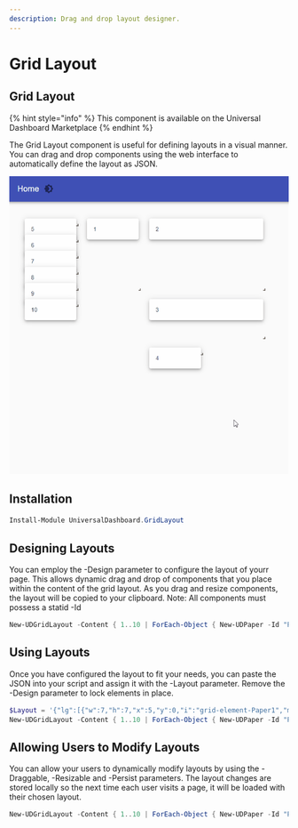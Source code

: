 ```yaml
---
description: Drag and drop layout designer.
---
```


# Grid Layout

## Grid Layout

{% hint style="info" %}
This component is available on the Universal Dashboard Marketplace
{% endhint %}

The Grid Layout component is useful for defining layouts in a visual manner. You can drag and drop components using the web interface to automatically define the layout as JSON.

![](../../../.gitbook/assets/demo.gif)

## Installation

```PowerShell
Install-Module UniversalDashboard.GridLayout
```

## Designing Layouts

You can employ the -Design parameter to configure the layout of yourr page. This allows dynamic drag and drop of components that you place within the content of the grid layout. As you drag and resize components, the layout will be copied to your clipboard. Note: All components must possess a statid -Id

```PowerShell
New-UDGridLayout -Content { 1..10 | ForEach-Object { New-UDPaper -Id "Paper$" -Content { New-UDTypography -Text $ } -Elevation 5 } } -Design
```



## Using Layouts

Once you have configured the layout to fit your needs, you can paste the JSON into your script and assign it with the -Layout parameter. Remove the -Design parameter to lock elements in place.

```PowerShell
$Layout = '{"lg":[{"w":7,"h":7,"x":5,"y":0,"i":"grid-element-Paper1","moved":false,"static":false},{"w":7,"h":5,"x":5,"y":7,"i":"grid-element-Paper2","moved":false,"static":false},{"w":1,"h":1,"x":0,"y":0,"i":"grid-element-Paper3","moved":false,"static":false},{"w":1,"h":1,"x":0,"y":1,"i":"grid-element-Paper4","moved":false,"static":false},{"w":1,"h":1,"x":0,"y":2,"i":"grid-element-Paper5","moved":false,"static":false},{"w":1,"h":1,"x":0,"y":3,"i":"grid-element-Paper6","moved":false,"static":false},{"w":1,"h":1,"x":0,"y":4,"i":"grid-element-Paper7","moved":false,"static":false},{"w":1,"h":1,"x":0,"y":5,"i":"grid-element-Paper8","moved":false,"static":false},{"w":1,"h":1,"x":0,"y":6,"i":"grid-element-Paper9","moved":false,"static":false},{"w":1,"h":1,"x":0,"y":7,"i":"grid-element-Paper10","moved":false,"static":false}]}' 
New-UDGridLayout -Content { 1..10 | ForEach-Object { New-UDPaper -Id "Paper$" -Content { New-UDTypography -Text $ } -Elevation 5 } } -Layout $Layout
```



## Allowing Users to Modify Layouts

You can allow your users to dynamically modify layouts by using the -Draggable, -Resizable and -Persist parameters. The layout changes are stored locally so the next time each user visits a page, it will be loaded with their chosen layout.

```PowerShell
New-UDGridLayout -Content { 1..10 | ForEach-Object { New-UDPaper -Id "Paper$" -Content { New-UDTypography -Text $ } -Elevation 5 } } -Draggable -Resizable -Persist
```

